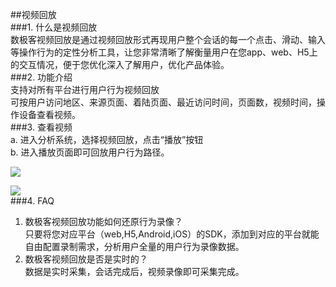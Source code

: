 ##视频回放  
###1. 什么是视频回放  
数极客视频回放是通过视频回放形式再现用户整个会话的每一个点击、滑动、输入等操作行为的定性分析工具，让您非常清晰了解衡量用户在您app、web、H5上的交互情况，便于您优化深入了解用户，优化产品体验。  
###2.	功能介绍  
支持对所有平台进行用户行为视频回放  
可按用户访问地区、来源页面、着陆页面、最近访问时间，页面数，视频时间，操作设备查看视频。  
###3.	查看视频  
a.	进入分析系统，选择视频回放，点击“播放”按钮  
b.	进入播放页面即可回放用户行为路径。

![](http://www.shujike.com/docsimg/视频回放1.jpg)  

![](http://www.shujike.com/docsimg/视频回放2.jpg)  
###4.	FAQ 
1.	数极客视频回放功能如何还原行为录像？  
只要将您对应平台（web,H5,Android,iOS）的SDK，添加到对应的平台就能自由配置录制需求，分析用户全量的用户行为录像数据。  
2.	数极客视频回放是否是实时的？  
数据是实时采集，会话完成后，视频录像即可采集完成。  
